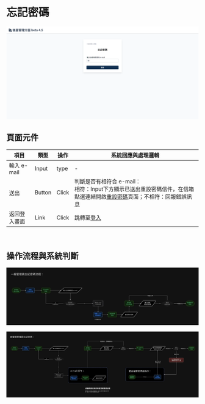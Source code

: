 # 忘記密碼

![畫面示意](asset/forget-password.png)

## 頁面元件

| 項目 | 類型 | 操作 | 系統回應與處理邏輯 |
| --- | --- | --- | --- |
| 輸入 e-mail | Input | type | - |
| 送出 | Button | Click | 判斷是否有相符合 e-mail：<br>相符：Input下方顯示已送出重設密碼信件，在信箱點選連結開啟[重設密碼](Pages/Account/reset-password.md)頁面；不相符：回報錯誤訊息 |
| 返回登入畫面 | Link | Click | 跳轉至[登入](Pages/Account/login.md) |

<br>

## 操作流程與系統判斷

![一般管理員忘記密碼](asset/forget-pw-flow.jpg)

![高級管理員忘記密碼](asset/forget-hp-pw-flow.jpg)

